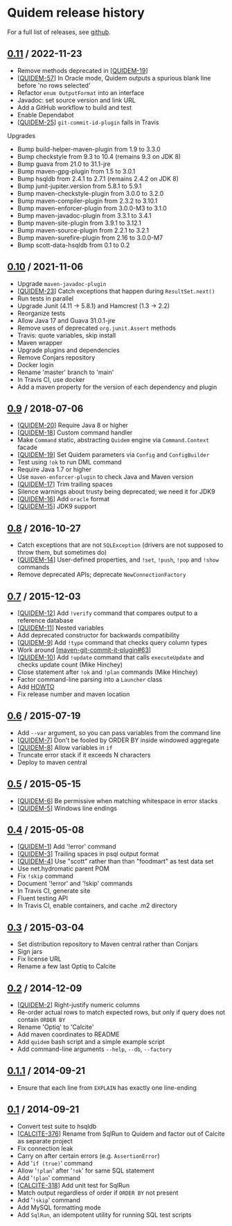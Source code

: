 # Quidem release history

For a full list of releases, see <a href="https://github.com/julianhyde/quidem/releases">github</a>.

## <a href="https://github.com/julianhyde/quidem/releases/tag/quidem-0.11">0.11</a> / 2022-11-23

* Remove methods deprecated in
  [<a href="https://github.com/julianhyde/quidem/issues/19">QUIDEM-19</a>]
* [<a href="https://github.com/julianhyde/quidem/issues/57">QUIDEM-57</a>]
  In Oracle mode, Quidem outputs a spurious blank line before
  'no rows selected'
* Refactor `enum OutputFormat` into an interface
* Javadoc: set source version and link URL
* Add a GitHub workflow to build and test
* Enable Dependabot
* [<a href="https://github.com/julianhyde/quidem/issues/25">QUIDEM-25</a>]
  `git-commit-id-plugin` fails in Travis

Upgrades

* Bump build-helper-maven-plugin from 1.9 to 3.3.0
* Bump checkstyle from 9.3 to 10.4 (remains 9.3 on JDK 8)
* Bump guava from 21.0 to 31.1-jre
* Bump maven-gpg-plugin from 1.5 to 3.0.1
* Bump hsqldb from 2.4.1 to 2.7.1 (remains 2.4.2 on JDK 8)
* Bump junit-jupiter.version from 5.8.1 to 5.9.1
* Bump maven-checkstyle-plugin from 3.0.0 to 3.2.0
* Bump maven-compiler-plugin from 2.3.2 to 3.10.1
* Bump maven-enforcer-plugin from 3.0.0-M3 to 3.1.0
* Bump maven-javadoc-plugin from 3.3.1 to 3.4.1
* Bump maven-site-plugin from 3.9.1 to 3.12.1
* Bump maven-source-plugin from 2.2.1 to 3.2.1
* Bump maven-surefire-plugin from 2.16 to 3.0.0-M7
* Bump scott-data-hsqldb from 0.1 to 0.2

## <a href="https://github.com/julianhyde/quidem/releases/tag/quidem-0.10">0.10</a> / 2021-11-06

* Upgrade `maven-javadoc-plugin`
* [<a href="https://github.com/julianhyde/quidem/issues/23">QUIDEM-23</a>]
  Catch exceptions that happen during `ResultSet.next()`
* Run tests in parallel
* Upgrade Junit (4.11 &rarr; 5.8.1) and Hamcrest (1.3 &rarr; 2.2)
* Reorganize tests
* Allow Java 17 and Guava 31.0.1-jre
* Remove uses of deprecated `org.junit.Assert` methods
* Travis: quote variables, skip install
* Maven wrapper
* Upgrade plugins and dependencies
* Remove Conjars repository
* Docker login
* Rename 'master' branch to 'main'
* In Travis CI, use docker
* Add a maven property for the version of each dependency and plugin

## <a href="https://github.com/julianhyde/quidem/releases/tag/quidem-0.9">0.9</a> / 2018-07-06

* [<a href="https://github.com/julianhyde/quidem/issues/20">QUIDEM-20</a>]
  Require Java 8 or higher
* [<a href="https://github.com/julianhyde/quidem/issues/18">QUIDEM-18</a>]
  Custom command handler
* Make `Command` static, abstracting `Quidem` engine via `Command.Context`
  facade
* [<a href="https://github.com/julianhyde/quidem/issues/19">QUIDEM-19</a>]
  Set Quidem parameters via `Config` and `ConfigBuilder`
* Test using `!ok` to run DML command
* Require Java 1.7 or higher
* Use `maven-enforcer-plugin` to check Java and Maven version
* [<a href="https://github.com/julianhyde/quidem/issues/17">QUIDEM-17</a>]
  Trim trailing spaces
* Silence warnings about trusty being deprecated; we need it for JDK9
* [<a href="https://github.com/julianhyde/quidem/issues/16">QUIDEM-16</a>]
  Add `oracle` format
* [<a href="https://github.com/julianhyde/quidem/issues/15">QUIDEM-15</a>]
  JDK9 support

## <a href="https://github.com/julianhyde/quidem/releases/tag/quidem-0.8">0.8</a> / 2016-10-27

* Catch exceptions that are not `SQLException` (drivers are not supposed
  to throw them, but sometimes do)
* [<a href="https://github.com/julianhyde/quidem/issues/14">QUIDEM-14</a>]
  User-defined properties, and `!set`, `!push`, `!pop` and `!show`
  commands
* Remove deprecated APIs; deprecate `NewConnectionFactory`

## <a href="https://github.com/julianhyde/quidem/releases/tag/quidem-0.7">0.7</a> / 2015-12-03

* [<a href="https://github.com/julianhyde/quidem/issues/12">QUIDEM-12</a>]
  Add `!verify` command that compares output to a reference database
* [<a href="https://github.com/julianhyde/quidem/issues/11">QUIDEM-11</a>]
  Nested variables
* Add deprecated constructor for backwards compatibility
* [<a href="https://github.com/julianhyde/quidem/issues/9">QUIDEM-9</a>]
  Add `!type` command that checks query column types
* Work around
  [<a href="https://github.com/ktoso/maven-git-commit-id-plugin/issues/63">maven-git-commit-it-plugin#63</a>]
* [<a href="https://github.com/julianhyde/quidem/issues/10">QUIDEM-10</a>]
  Add `!update` command that calls `executeUpdate` and checks update count
  (Mike Hinchey)
* Close statement after `!ok` and `!plan` commands (Mike Hinchey)
* Factor command-line parsing into a `Launcher` class
* Add <a href="HOWTO.md">HOWTO</a>
* Fix release number and maven location

## <a href="https://github.com/julianhyde/quidem/releases/tag/quidem-0.6">0.6</a> / 2015-07-19

* Add `--var` argument, so you can pass variables from the command line
* [<a href="https://github.com/julianhyde/quidem/issues/7">QUIDEM-7</a>]
  Don't be fooled by ORDER BY inside windowed aggregate
* [<a href="https://github.com/julianhyde/quidem/issues/8">QUIDEM-8</a>]
  Allow variables in `if`
* Truncate error stack if it exceeds N characters
* Deploy to maven central

## <a href="https://github.com/julianhyde/quidem/releases/tag/quidem-0.5">0.5</a> / 2015-05-15

* [<a href="https://github.com/julianhyde/quidem/issues/6">QUIDEM-6</a>]
  Be permissive when matching whitespace in error stacks
* [<a href="https://github.com/julianhyde/quidem/issues/5">QUIDEM-5</a>]
  Windows line endings

## <a href="https://github.com/julianhyde/quidem/releases/tag/quidem-0.4">0.4</a> / 2015-05-08

* [<a href="https://github.com/julianhyde/quidem/issues/1">QUIDEM-1</a>]
  Add '!error' command
* [<a href="https://github.com/julianhyde/quidem/issues/3">QUIDEM-3</a>]
  Trailing spaces in psql output format
* [<a href="https://github.com/julianhyde/quidem/issues/4">QUIDEM-4</a>]
  Use "scott" rather than than "foodmart" as test data set
* Use net.hydromatic parent POM
* Fix `!skip` command
* Document '!error' and '!skip' commands
* In Travis CI, generate site
* Fluent testing API
* In Travis CI, enable containers, and cache .m2 directory

## <a href="https://github.com/julianhyde/quidem/releases/tag/quidem-0.3">0.3</a> / 2015-03-04

* Set distribution repository to Maven central rather than Conjars
* Sign jars
* Fix license URL
* Rename a few last Optiq to Calcite

## <a href="https://github.com/julianhyde/quidem/releases/tag/quidem-0.2">0.2</a> / 2014-12-09

* [<a href="https://github.com/julianhyde/quidem/issues/2">QUIDEM-2</a>]
  Right-justify numeric columns
* Re-order actual rows to match expected rows, but only if query does not
  contain `ORDER BY`
* Rename 'Optiq' to 'Calcite'
* Add maven coordinates to README
* Add `quidem` bash script and a simple example script
* Add command-line arguments `--help`, `--db`, `--factory`

## <a href="https://github.com/julianhyde/quidem/releases/tag/quidem-0.1.1">0.1.1</a> / 2014-09-21

* Ensure that each line from `EXPLAIN` has exactly one line-ending

## <a href="https://github.com/julianhyde/quidem/releases/tag/quidem-0.1">0.1</a> / 2014-09-21

* Convert test suite to hsqldb
* [<a href="https://issues.apache.org/jira/browse/CALCITE-376">CALCITE-376</a>]
  Rename from SqlRun to Quidem and factor out of Calcite as separate project
* Fix connection leak
* Carry on after certain errors (e.g. `AssertionError`)
* Add '`if (true)`' command
* Allow '`!plan`' after '`!ok`' for same SQL statement
* Add '`!plan`' command
* [<a href="https://issues.apache.org/jira/browse/CALCITE-318">CALCITE-318</a>]
  Add unit test for SqlRun
* Match output regardless of order if `ORDER BY` not present
* Add '`!skip`' command
* Add MySQL formatting mode
* Add `SqlRun`, an idempotent utility for running SQL test scripts
